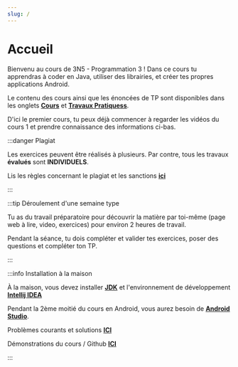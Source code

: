 ```yaml
---
slug: /
---
```


# Accueil

Bienvenu au cours de 3N5 - Programmation 3 ! Dans ce cours tu apprendras à coder en Java, utiliser des librairies, et créer tes propres applications Android.

Le contenu des cours ainsi que les énoncées de TP sont disponibles dans les onglets **[Cours](tp/tp1)** et **[Travaux Pratiquess](cours/rencontre1.1)**.

D'ici le premier cours, tu peux déjà commencer à regarder les vidéos du cours 1 et prendre connaissance des informations ci-bas.

:::danger Plagiat

Les exercices peuvent être réalisés à plusieurs. Par contre, tous les travaux **évalués** sont **INDIVIDUELS**.

Lis les règles concernant le plagiat et les sanctions **[ici](https://info.cegepmontpetit.ca/plagiat)**

:::

:::tip Déroulement d'une semaine type

Tu as du travail préparatoire pour découvrir la matière par toi-même (page web à lire, video, exercices) pour environ 2 heures de travail.

Pendant la séance, tu dois compléter et valider tes exercices, poser des questions et compléter ton TP.

:::

:::info Installation à la maison

À la maison, vous devez installer **[JDK](https://aws.amazon.com/fr/corretto/)** et l'environnement de développement **[Intellij IDEA](https://www.jetbrains.com/fr-fr/idea/)**

Pendant la 2ème moitié du cours en Android, vous aurez besoin de **[Android Studio](https://developer.android.com/studio)**.

Problèmes courants et solutions **[ICI](solutions)**

Démonstrations du cours / Github **[ICI](https://github.com/departement-info-cem/3N5-Prog3)**

:::
